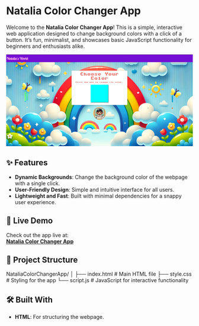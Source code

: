 # Natalia Color Changer App

Welcome to the **Natalia Color Changer App**! This is a simple, interactive web application designed to change background colors with a click of a button. It’s fun, minimalist, and showcases basic JavaScript functionality for beginners and enthusiasts alike.

![Natalia Color Changer App Screenshot](NataliaColorApp.png) 

## ✨ Features

- **Dynamic Backgrounds**: Change the background color of the webpage with a single click.
- **User-Friendly Design**: Simple and intuitive interface for all users.
- **Lightweight and Fast**: Built with minimal dependencies for a snappy user experience.

## 🚀 Live Demo

Check out the app live at:  
[**Natalia Color Changer App**](https://joseomolon.github.io/NataliaColorChangerApp/)

## 📁 Project Structure

NataliaColorChangerApp/ │ 
                        ├── index.html # Main HTML file 
                        ├── style.css # Styling for the app
                        └── script.js # JavaScript for interactive functionality

## 🛠️ Built With

- **HTML**: For structuring the webpage.
